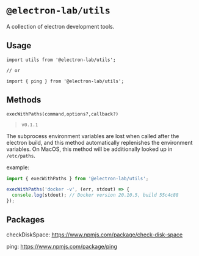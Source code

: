 # `@electron-lab/utils`

A collection of electron development tools.

## Usage

```
import utils from '@electron-lab/utils';

// or

import { ping } from '@electron-lab/utils';

```

## Methods

`execWithPaths(command,options?,callback?)`

> `v0.1.1`

The subprocess environment variables are lost when called after the electron build, and this method automatically replenishes the environment variables. On MacOS, this method will be additionally looked up in `/etc/paths`.

example:

```ts
import { execWithPaths } from '@electron-lab/utils';

execWithPaths('docker -v', (err, stdout) => {
  console.log(stdout); // Docker version 20.10.5, build 55c4c88
});
```

## Packages

checkDiskSpace: https://www.npmjs.com/package/check-disk-space

ping: https://www.npmjs.com/package/ping
